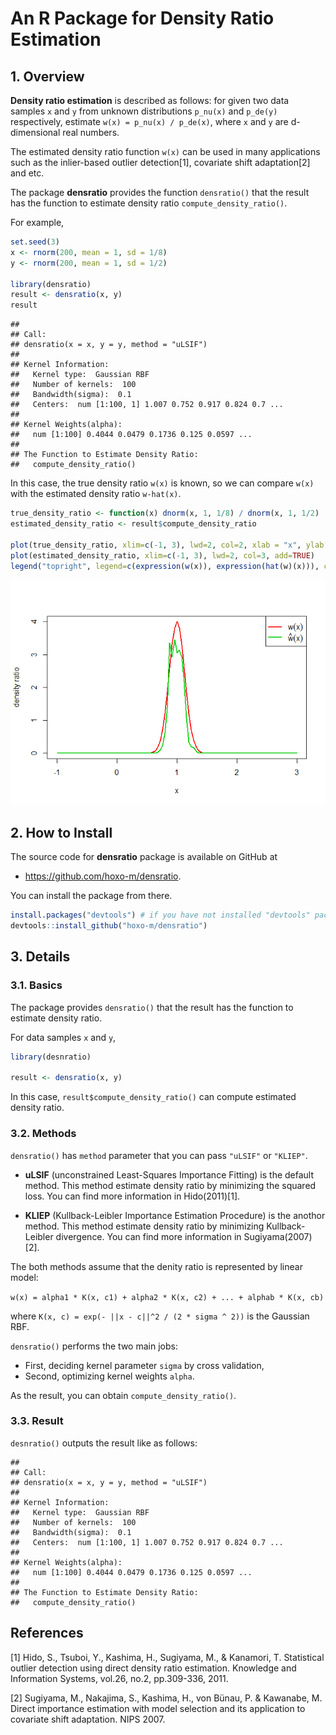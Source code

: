 # An R Package for Density Ratio Estimation



## 1. Overview

**Density ratio estimation** is described as follows: for given two data samples `x` and `y` from unknown distributions `p_nu(x)` and `p_de(y)` respectively, estimate `w(x) = p_nu(x) / p_de(x)`, where `x` and `y` are d-dimensional real numbers.

The estimated density ratio function `w(x)` can be used in many applications such as the inlier-based outlier detection[1], covariate shift adaptation[2] and etc.

The package **densratio** provides the function `densratio()` that the result has the function to estimate density ratio `compute_density_ratio()`.

For example, 


```r
set.seed(3)
x <- rnorm(200, mean = 1, sd = 1/8)
y <- rnorm(200, mean = 1, sd = 1/2)

library(densratio)
result <- densratio(x, y)
result
```

```
## 
## Call:
## densratio(x = x, y = y, method = "uLSIF")
## 
## Kernel Information:
##   Kernel type:  Gaussian RBF 
##   Number of kernels:  100 
##   Bandwidth(sigma):  0.1 
##   Centers:  num [1:100, 1] 1.007 0.752 0.917 0.824 0.7 ...
## 
## Kernel Weights(alpha):
##   num [1:100] 0.4044 0.0479 0.1736 0.125 0.0597 ...
## 
## The Function to Estimate Density Ratio:
##   compute_density_ratio()
```

In this case, the true density ratio `w(x)` is known, so we can compare `w(x)` with the estimated density ratio `w-hat(x)`.


```r
true_density_ratio <- function(x) dnorm(x, 1, 1/8) / dnorm(x, 1, 1/2)
estimated_density_ratio <- result$compute_density_ratio

plot(true_density_ratio, xlim=c(-1, 3), lwd=2, col=2, xlab = "x", ylab = "density ratio")
plot(estimated_density_ratio, xlim=c(-1, 3), lwd=2, col=3, add=TRUE)
legend("topright", legend=c(expression(w(x)), expression(hat(w)(x))), col=2:3, lty=1, lwd=2, pch=NA)
```

![](README_files/figure-html/unnamed-chunk-1-1.png)

## 2. How to Install

The source code for **densratio** package is available on GitHub at

- https://github.com/hoxo-m/densratio.

You can install the package from there.


```r
install.packages("devtools") # if you have not installed "devtools" package
devtools::install_github("hoxo-m/densratio")
```

## 3. Details

### 3.1. Basics

The package provides `densratio()` that the result has the function to estimate density ratio.

For data samples `x` and `y`,


```r
library(desnratio)

result <- densratio(x, y)
```

In this case, `result$compute_density_ratio()` can compute estimated density ratio.

### 3.2. Methods

`densratio()` has `method` parameter that you can pass `"uLSIF"` or `"KLIEP"`.

- **uLSIF** (unconstrained Least-Squares Importance Fitting) is the default method.
This method estimate density ratio by minimizing the squared loss.
You can find more information in Hido(2011)[1].

- **KLIEP** (Kullback-Leibler Importance Estimation Procedure) is the anothor method.
This method estimate density ratio by minimizing Kullback-Leibler divergence.
You can find more information in Sugiyama(2007)[2].

The both methods assume that the denity ratio is represented by linear model: 

`w(x) = alpha1 * K(x, c1) + alpha2 * K(x, c2) + ... + alphab * K(x, cb)`

where `K(x, c) = exp(- ||x - c||^2 / (2 * sigma ^ 2))` is the Gaussian RBF.

`densratio()` performs the two main jobs:

- First, deciding kernel parameter `sigma` by cross validation,
- Second, optimizing kernel weights `alpha`.

As the result, you can obtain `compute_density_ratio()`.

### 3.3. Result

`desnratio()` outputs the result like as follows:


```
## 
## Call:
## densratio(x = x, y = y, method = "uLSIF")
## 
## Kernel Information:
##   Kernel type:  Gaussian RBF 
##   Number of kernels:  100 
##   Bandwidth(sigma):  0.1 
##   Centers:  num [1:100, 1] 1.007 0.752 0.917 0.824 0.7 ...
## 
## Kernel Weights(alpha):
##   num [1:100] 0.4044 0.0479 0.1736 0.125 0.0597 ...
## 
## The Function to Estimate Density Ratio:
##   compute_density_ratio()
```




## References

[1] Hido, S., Tsuboi, Y., Kashima, H., Sugiyama, M., & Kanamori, T. 
Statistical outlier detection using direct density ratio estimation. 
Knowledge and Information Systems, vol.26, no.2, pp.309-336, 2011. 

[2] Sugiyama, M., Nakajima, S., Kashima, H., von Bünau, P. & Kawanabe, M. 
Direct importance estimation with model selection and its application to covariate shift adaptation. NIPS 2007.
